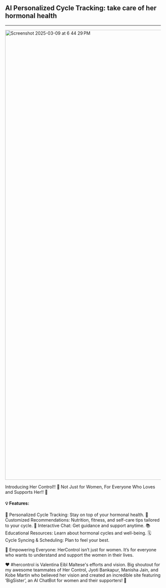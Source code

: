 ## AI Personalized Cycle Tracking: take care of her hormonal health

---

<img width="1452" alt="Screenshot 2025-03-09 at 6 44 29 PM" src="https://github.com/user-attachments/assets/e09bbb7f-2c4c-4bcb-bded-6ed5eb6690d7" />

Introducing Her Control!! 🌸
Not Just for Women, For Everyone Who Loves and Supports Her!! 🫶 

#### 💡 Features:

🔄 Personalized Cycle Tracking: Stay on top of your hormonal health.
💪 Customized Recommendations: Nutrition, fitness, and self-care tips tailored to your cycle.
💬 Interactive Chat: Get guidance and support anytime.
📚 Educational Resources: Learn about hormonal cycles and well-being.
🗓️ Cycle Syncing & Scheduling: Plan to feel your best.

👫 Empowering Everyone: HerControl isn’t just for women. It’s for everyone who wants to understand and support the women in their lives.

❤️ #hercontrol is Valentina Eibl Maltese's efforts and vision. Big shoutout for my awesome teammates of Her Control, Jyoti Bankapur, Manisha Jain, and Kobe Martin who believed her vision and created an incredible site featuring ‘BigSister’, an AI ChatBot for women and their supporters! 🥰



